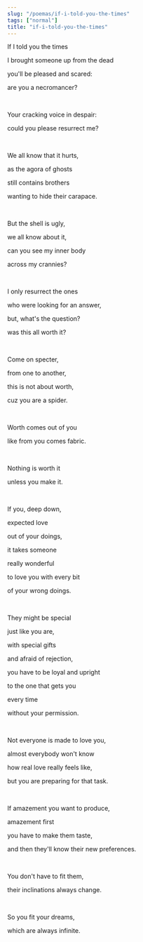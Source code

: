 ```yaml
---
slug: "/poemas/if-i-told-you-the-times"
tags: ["normal"]
title: "if-i-told-you-the-times"
---
```

If I told you the times

I brought someone up from the dead

you'll be pleased and scared:

are you a necromancer?

&nbsp;

Your cracking voice in despair:

could you please resurrect me?

&nbsp;

We all know that it hurts,

as the agora of ghosts

still contains brothers

wanting to hide their carapace.

&nbsp;

But the shell is ugly,

we all know about it,

can you see my inner body

across my crannies?

&nbsp;

I only resurrect the ones

who were looking for an answer,

but, what's the question?

was this all worth it?

&nbsp;

Come on specter,

from one to another,

this is not about worth,

cuz you are a spider.

&nbsp;

Worth comes out of you

like from you comes fabric.

&nbsp;

Nothing is worth it

unless you make it.

&nbsp;

If you, deep down,

expected love

out of your doings,

it takes someone

really wonderful

to love you with every bit

of your wrong doings.

&nbsp;

They might be special

just like you are,

with special gifts

and afraid of rejection,

you have to be loyal and upright

to the one that gets you

every time

without your permission.

&nbsp;

Not everyone is made to love you,

almost everybody won't know

how real love really feels like,

but you are preparing for that task.

&nbsp;

If amazement you want to produce,

amazement first

you have to make them taste,

and then they'll know their new preferences.

&nbsp;

You don't have to fit them,

their inclinations always change.

&nbsp;

So you fit your dreams,

which are always infinite.